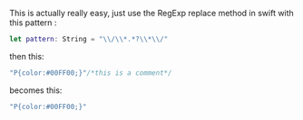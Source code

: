This is actually really easy, just use the RegExp replace method in swift with this pattern<!--more--> :
```swift
let pattern: String = "\\/\\*.*?\\*\\/"
```
then this:
```swift
"P{color:#00FF00;}"/*this is a comment*/
```
becomes this:
```swift
"P{color:#00FF00;}"
```
